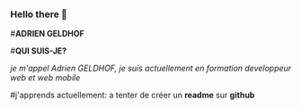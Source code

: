 ### Hello there 👋
#**ADRIEN GELDHOF**

#__QUI SUIS-JE?__

_je m'appel Adrien GELDHOF, je suis actuellement en formation developpeur web et web mobile_

#j'apprends actuellement:
a tenter de créer un **readme** sur **github**

<!--
**Slug422/Slug422** is a ✨ _special_ ✨ repository because its `README.md` (this file) appears on your GitHub profile.

Here are some ideas to get you started:


- 🌱 I’m currently learning wed developpment
- 👯 I’m looking to collaborate on ...
- 🤔 I’m looking for help with ...
- 💬 Ask me about ...
- 📫 How to reach me: ...
- 😄 Pronouns: ...
- ⚡ Fun fact: ...
-->
